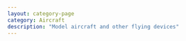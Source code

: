 ```yaml
---
layout: category-page
category: Aircraft
description: "Model aircraft and other flying devices"
---
```

